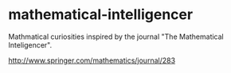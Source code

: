 # mathematical-intelligencer
Mathmatical curiosities inspired by the journal "The Mathematical Inteligencer".

http://www.springer.com/mathematics/journal/283
